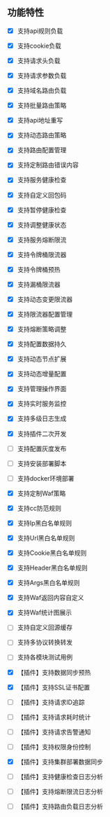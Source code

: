 ## 功能特性

- [x] 支持api规则负载

- [x] 支持cookie负载

- [x] 支持请求头负载

- [x] 支持请求参数负载

- [x] 支持域名路由负载

- [x] 支持批量路由策略

- [x] 支持api地址重写

- [x] 支持动态路由策略

- [x] 支持路由配置管理

- [x] 支持定制路由错误内容


- [x] 支持服务健康检查

- [x] 支持自定义回包码

- [x] 支持暂停健康检查

- [x] 支持调整健康状态


- [x] 支持服务熔断限流

- [x] 支持令牌桶限流器

- [x] 支持令牌桶预热

- [x] 支持漏桶限流器

- [x] 支持动态变更限流器

- [x] 支持限流器配置管理

- [x] 支持熔断策略调整


- [x] 支持配置数据持久

- [x] 支持动态节点扩展

- [x] 支持动态增量配置

- [x] 支持管理操作界面

- [x] 支持实时服务监控

- [x] 支持多级日志生成

- [x] 支持插件二次开发

- [ ] 支持配置灰度发布

- [ ] 支持安装部署脚本

- [ ] 支持docker环境部署


- [x] 支持定制Waf策略

- [x] 支持cc防范规则

- [x] 支持Ip黑白名单规则

- [x] 支持Url黑白名单规则

- [x] 支持Cookie黑白名单规则

- [x] 支持Header黑白名单规则

- [x] 支持Args黑白名单规则

- [x] 支持Waf返回内容自定义

- [x] 支持Waf统计图展示


- [ ] 支持自定义回源缓存


- [ ] 支持多协议转换转发

- [ ] 支持各模块测试用例



- [x] 【插件】支持数据同步预热

- [x] 【插件】支持SSL证书配置

- [ ] 【插件】支持请求ID追踪

- [ ] 【插件】支持请求耗时统计

- [ ] 【插件】支持请求告警通知

- [ ] 【插件】支持权限身份控制

- [x] 【插件】支持集群部署数据同步

- [ ] 【插件】支持健康检查日志分析

- [ ] 【插件】支持熔断限流日志分析

- [ ] 【插件】支持路由负载日志分析
